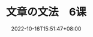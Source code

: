 ---
title: "文章の文法　6课"
date: 2022-10-16T15:51:47+08:00
lastmod: 
tags: ["n3"]
summary: "「被动」、「使役」和「使役被动」"
draft: true
---